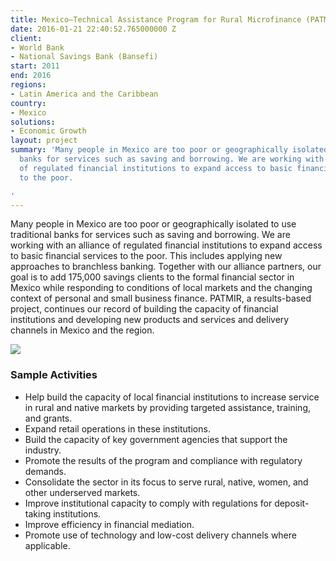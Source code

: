 ```yaml
---
title: Mexico—Technical Assistance Program for Rural Microfinance (PATMIR)
date: 2016-01-21 22:40:52.765000000 Z
client:
- World Bank
- National Savings Bank (Bansefi)
start: 2011
end: 2016
regions:
- Latin America and the Caribbean
country:
- Mexico
solutions:
- Economic Growth
layout: project
summary: 'Many people in Mexico are too poor or geographically isolated to use traditional
  banks for services such as saving and borrowing. We are working with an alliance
  of regulated financial institutions to expand access to basic financial services
  to the poor.

'
---
```


Many people in Mexico are too poor or geographically isolated to use traditional banks for services such as saving and borrowing. We are working with an alliance of regulated financial institutions to expand access to basic financial services to the poor. This includes applying new approaches to branchless banking. Together with our alliance partners, our goal is to add 175,000 savings clients to the formal financial sector in Mexico while responding to conditions of local markets and the changing context of personal and small business finance. PATMIR, a results-based project, continues our record of building the capacity of financial institutions and developing new products and services and delivery channels in Mexico and the region.

![][1]

###  Sample Activities

* Help build the capacity of local financial institutions to increase service in rural and native markets by providing targeted assistance, training, and grants.
* Expand retail operations in these institutions.
* Build the capacity of key government agencies that support the industry.
* Promote the results of the program and compliance with regulatory demands.
* Consolidate the sector in its focus to serve rural, native, women, and other underserved markets.
* Improve institutional capacity to comply with regulations for deposit-taking institutions.
* Improve efficiency in financial mediation.
* Promote use of technology and low-cost delivery channels where applicable.

[1]: /assets/images/projects/PATMIR.jpg
